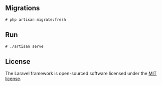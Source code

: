 ## Migrations
```
# php artisan migrate:fresh

```

## Run
```
# ./artisan serve

```

## License

The Laravel framework is open-sourced software licensed under the [MIT license](https://opensource.org/licenses/MIT).
